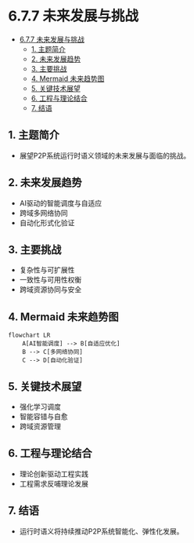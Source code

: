 # 6.7.7 未来发展与挑战


<!-- TOC START -->

- [6.7.7 未来发展与挑战](#677-未来发展与挑战)
  - [1. 主题简介](#1-主题简介)
  - [2. 未来发展趋势](#2-未来发展趋势)
  - [3. 主要挑战](#3-主要挑战)
  - [4. Mermaid 未来趋势图](#4-mermaid-未来趋势图)
  - [5. 关键技术展望](#5-关键技术展望)
  - [6. 工程与理论结合](#6-工程与理论结合)
  - [7. 结语](#7-结语)

<!-- TOC END -->

## 1. 主题简介

- 展望P2P系统运行时语义领域的未来发展与面临的挑战。

## 2. 未来发展趋势

- AI驱动的智能调度与自适应
- 跨域多网络协同
- 自动化形式化验证

## 3. 主要挑战

- 复杂性与可扩展性
- 一致性与可用性权衡
- 跨域资源协同与安全

## 4. Mermaid 未来趋势图

```mermaid
flowchart LR
    A[AI智能调度] --> B[自适应优化]
    B --> C[多网络协同]
    C --> D[自动化验证]
```

## 5. 关键技术展望

- 强化学习调度
- 智能容错与自愈
- 跨域资源管理

## 6. 工程与理论结合

- 理论创新驱动工程实践
- 工程需求反哺理论发展

## 7. 结语

- 运行时语义将持续推动P2P系统智能化、弹性化发展。
